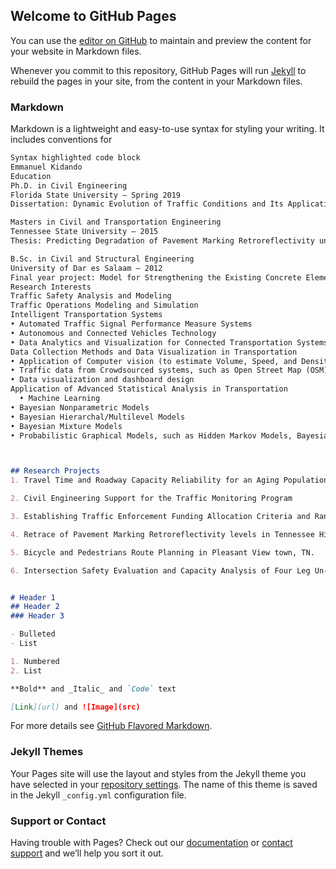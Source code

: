 ## Welcome to GitHub Pages

You can use the [editor on GitHub](https://github.com/ekidando/kidando.github.io/edit/master/index.md) to maintain and preview the content for your website in Markdown files.

Whenever you commit to this repository, GitHub Pages will run [Jekyll](https://jekyllrb.com/) to rebuild the pages in your site, from the content in your Markdown files.

### Markdown

Markdown is a lightweight and easy-to-use syntax for styling your writing. It includes conventions for

```markdown
Syntax highlighted code block
Emmanuel Kidando
Education  
Ph.D. in Civil Engineering 
Florida State University – Spring 2019
Dissertation: Dynamic Evolution of Traffic Conditions and Its Application in Urban Traffic Mobility

Masters in Civil and Transportation Engineering 
Tennessee State University – 2015
Thesis: Predicting Degradation of Pavement Marking Retroreflectivity under Roadway, Traffic, and Topographic Factors

B.Sc. in Civil and Structural Engineering
University of Dar es Salaam – 2012
Final year project: Model for Strengthening the Existing Concrete Elements
Research Interests
Traffic Safety Analysis and Modeling
Traffic Operations Modeling and Simulation
Intelligent Transportation Systems
• Automated Traffic Signal Performance Measure Systems
• Autonomous and Connected Vehicles Technology
• Data Analytics and Visualization for Connected Transportation Systems
Data Collection Methods and Data Visualization in Transportation
• Application of Computer vision (to estimate Volume, Speed, and Density)
• Traffic data from Crowdsourced systems, such as Open Street Map (OSM), Waze, Bing Map API
• Data visualization and dashboard design 
Application of Advanced Statistical Analysis in Transportation
  • Machine Learning
• Bayesian Nonparametric Models
• Bayesian Hierarchal/Multilevel Models
• Bayesian Mixture Models
• Probabilistic Graphical Models, such as Hidden Markov Models, Bayesian Networks, and Markov Chains



## Research Projects
1. Travel Time and Roadway Capacity Reliability for an Aging Population

2. Civil Engineering Support for the Traffic Monitoring Program 

3. Establishing Traffic Enforcement Funding Allocation Criteria and Ranking. 

4. Retrace of Pavement Marking Retroreflectivity levels in Tennessee Highways. 

5. Bicycle and Pedestrians Route Planning in Pleasant View town, TN.

6. Intersection Safety Evaluation and Capacity Analysis of Four Leg Un-Signalized Intersection located in Cooperstown, TN.


# Header 1
## Header 2
### Header 3

- Bulleted
- List

1. Numbered
2. List

**Bold** and _Italic_ and `Code` text

[Link](url) and ![Image](src)
```

For more details see [GitHub Flavored Markdown](https://guides.github.com/features/mastering-markdown/).

### Jekyll Themes

Your Pages site will use the layout and styles from the Jekyll theme you have selected in your [repository settings](https://github.com/ekidando/kidando.github.io/settings). The name of this theme is saved in the Jekyll `_config.yml` configuration file.

### Support or Contact

Having trouble with Pages? Check out our [documentation](https://help.github.com/categories/github-pages-basics/) or [contact support](https://github.com/contact) and we’ll help you sort it out.
